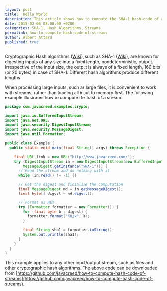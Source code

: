 ```yaml
---
layout: post
title:  Hello World
description: This article shows how to compute the SHA-1 hash-code of a stream
date: 2015-02-06 08:00:00 +0200
categories: SHA-1, Hash Algorithms, Streams
permalink: how-to-compute-hash-code-of-streams
author: Albert Attard
published: true
---
```


Cryptographic Hash algorithms ([Wiki](http://en.wikipedia.org/wiki/Cryptographic_hash_function)), such as SHA-1 ([Wiki](http://en.wikipedia.org/wiki/SHA-1)), are known for digesting inputs of any size into a fixed length, nondeterministic, output.  Irrespective of the input size, the output is always of a fixed length, 160 bits (or 20 bytes) in case of SHA-1.  Different hash algorithms produce different lengths.

When processing large inputs, such as large files, it is convenient to work with streams, rather than loading all input to memory first.  The  following example illustrates how to compute the hash of a stream.

```java
package com.javacreed.examples.crypto;

import java.io.BufferedInputStream;
import java.net.URL;
import java.security.DigestInputStream;
import java.security.MessageDigest;
import java.util.Formatter;

public class Example {
  public static void main(final String[] args) throws Exception {

    final URL link = new URL("http://www.javacreed.com/");
    try (DigestInputStream in = new DigestInputStream(new BufferedInputStream(link.openStream()),
        MessageDigest.getInstance("SHA-1"))) {
      // Read the stream and do nothing with it
      while (in.read() != -1) {}

      // Get the digest and finialise the computation
      final MessageDigest md = in.getMessageDigest();
      final byte[] digest = md.digest();

      // Format as HEX
      try (Formatter formatter = new Formatter()) {
        for (final byte b : digest) {
          formatter.format("%02x", b);
        }

        final String sha1 = formatter.toString();
        System.out.println(sha1);
      }
    }
  }
}
```

This example applies to any other input/output stream, such as files and other cryptographic hash algorithms.  The above code can be downloaded from [https://github.com/javacreed/how-to-compute-hash-code-of-streams](https://github.com/javacreed/how-to-compute-hash-code-of-streams).
